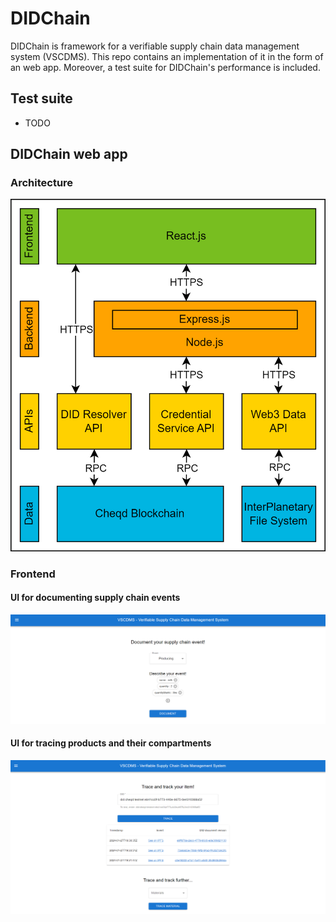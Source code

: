 # DIDChain
DIDChain is framework for a verifiable supply chain data management system (VSCDMS). This repo contains an implementation of it in the form of an web app. Moreover, a test suite for DIDChain's performance is included. 

## Test suite
- TODO

## DIDChain web app

### Architecture
![alt Architecture DIDChain web app implementation](./screenshots/architecture.png)

### Frontend
#### UI for documenting supply chain events
![alt Frontend for documenting supply chain events](./screenshots/frontend_documenting_milk_production.png)

#### UI for tracing products and their compartments
![alt Frontend for tracing products and their compartments](./screenshots/frontend_trace_product.png)
